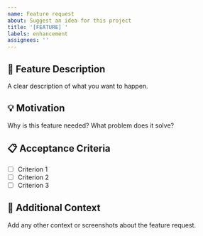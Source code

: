 ```yaml
---
name: Feature request
about: Suggest an idea for this project
title: '[FEATURE] '
labels: enhancement
assignees: ''
---
```


## 🚀 Feature Description
A clear description of what you want to happen.

## 💡 Motivation
Why is this feature needed? What problem does it solve?

## 📋 Acceptance Criteria
- [ ] Criterion 1
- [ ] Criterion 2
- [ ] Criterion 3

## 🎨 Additional Context
Add any other context or screenshots about the feature request.